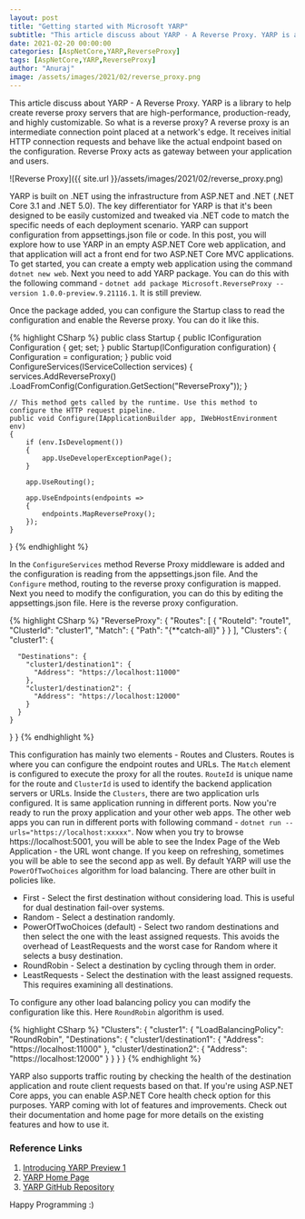 ```yaml
---
layout: post
title: "Getting started with Microsoft YARP"
subtitle: "This article discuss about YARP - A Reverse Proxy. YARP is a library to help create reverse proxy servers that are high-performance, production-ready, and highly customizable."
date: 2021-02-20 00:00:00
categories: [AspNetCore,YARP,ReverseProxy]
tags: [AspNetCore,YARP,ReverseProxy]
author: "Anuraj"
image: /assets/images/2021/02/reverse_proxy.png
---
```

This article discuss about YARP - A Reverse Proxy. YARP is a library to help create reverse proxy servers that are high-performance, production-ready, and highly customizable. So what is a reverse proxy? A reverse proxy is an intermediate connection point placed at a network's edge. It receives initial HTTP connection requests and behave like the actual endpoint based on the configuration. Reverse Proxy acts as gateway between your application and users.

![Reverse Proxy]({{ site.url }}/assets/images/2021/02/reverse_proxy.png)

YARP is built on .NET using the infrastructure from ASP.NET and .NET (.NET Core 3.1 and .NET 5.0). The key differentiator for YARP is that it's been designed to be easily customized and tweaked via .NET code to match the specific needs of each deployment scenario. YARP can support configuration from appsettings.json file or code. In this post, you will explore how to use YARP in an empty ASP.NET Core web application, and that application will act a front end for two ASP.NET Core MVC applications. To get started, you can create a empty web application using the command ` dotnet new web`. Next you need to add YARP package. You can do this with the following command - `dotnet add package Microsoft.ReverseProxy --version 1.0.0-preview.9.21116.1`. It is still preview. 

Once the package added, you can configure the Startup class to read the configuration and enable the Reverse proxy. You can do it like this.

{% highlight CSharp %}
public class Startup
{
    public IConfiguration Configuration { get; set; }
    public Startup(IConfiguration configuration)
    {
        Configuration = configuration;
    }
    public void ConfigureServices(IServiceCollection services)
    {
        services.AddReverseProxy()
            .LoadFromConfig(Configuration.GetSection("ReverseProxy"));
    }

    // This method gets called by the runtime. Use this method to configure the HTTP request pipeline.
    public void Configure(IApplicationBuilder app, IWebHostEnvironment env)
    {
        if (env.IsDevelopment())
        {
            app.UseDeveloperExceptionPage();
        }

        app.UseRouting();

        app.UseEndpoints(endpoints =>
        {
            endpoints.MapReverseProxy();
        });
    }
}
{% endhighlight %}

In the `ConfigureServices` method Reverse Proxy middleware is added and the configuration is reading from the appsettings.json file. And the `Configure` method, routing to the reverse proxy configuration is mapped. Next you need to modify the configuration, you can do this by editing the appsettings.json file. Here is the reverse proxy configuration.

{% highlight CSharp %}
"ReverseProxy": {
  "Routes": [
    {
      "RouteId": "route1",
      "ClusterId": "cluster1",
      "Match": {
        "Path": "{**catch-all}"
      }
    }
  ],
  "Clusters": {
    "cluster1": {
        
      "Destinations": {
        "cluster1/destination1": {
          "Address": "https://localhost:11000"
        },
        "cluster1/destination2": {
          "Address": "https://localhost:12000"
        }
      }
    }
  }
}
{% endhighlight %}

This configuration has mainly two elements - Routes and Clusters. Routes is where you can configure the endpoint routes and URLs. The `Match` element is configured to execute the proxy for all the routes. `RouteId` is unique name for the route and `ClusterId` is used to identify the backend application servers or URLs. Inside the `Clusters`, there are two application urls configured. It is same application running in different ports. Now you're ready to run the proxy application and your other web apps. The other web apps you can run in different ports with following command - `dotnet run --urls="https://localhost:xxxxx"`. Now when you try to browse https://localhost:5001, you will be able to see the Index Page of the Web Application - the URL wont change. If you keep on refreshing, sometimes you will be able to see the second app as well. By default YARP will use the `PowerOfTwoChoices` algorithm for load balancing. There are other built in policies like.

* First - Select the first destination without considering load. This is useful for dual destination fail-over systems.
* Random - Select a destination randomly.
* PowerOfTwoChoices (default) - Select two random destinations and then select the one with the least assigned requests. This avoids the overhead of LeastRequests and the worst case for Random where it selects a busy destination.
* RoundRobin - Select a destination by cycling through them in order.
* LeastRequests - Select the destination with the least assigned requests. This requires examining all destinations.

To configure any other load balancing policy you can modify the configuration like this. Here `RoundRobin` algorithm is used.

{% highlight CSharp %}
"Clusters": {
  "cluster1": {
    "LoadBalancingPolicy": "RoundRobin",
    "Destinations": {
      "cluster1/destination1": {
        "Address": "https://localhost:11000"
      },
      "cluster1/destination2": {
        "Address": "https://localhost:12000"
      }
    }
  }
}
{% endhighlight %}

YARP also supports traffic routing by checking the health of the destination application and route client requests based on that. If you're using ASP.NET Core apps, you can enable ASP.NET Core health check option for this purposes. YARP coming with lot of features and improvements. Check out their documentation and home page for more details on the existing features and how to use it.

### Reference Links

1. [Introducing YARP Preview 1](https://devblogs.microsoft.com/dotnet/introducing-yarp-preview-1?WT.mc_id=AZ-MVP-5002040)
2. [YARP Home Page](https://microsoft.github.io/reverse-proxy?WT.mc_id=AZ-MVP-5002040)
3. [YARP GitHub Repository](https://github.com/microsoft/reverse-proxy?WT.mc_id=AZ-MVP-5002040)

Happy Programming :)